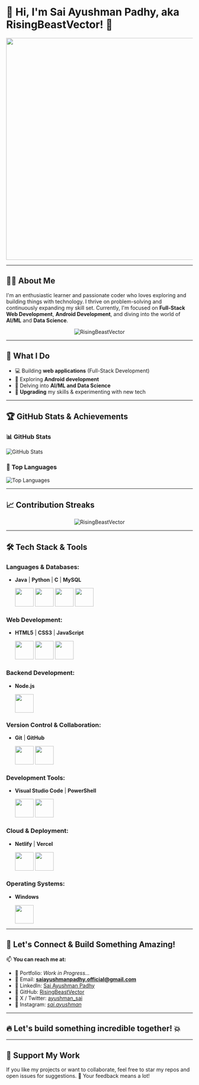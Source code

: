 # 👋 Hi, I'm **Sai Ayushman Padhy**, aka **RisingBeastVector**! 🚀

<p align="center">
  <img src="https://media.giphy.com/media/qgQUggAC3Pfv687qPC/giphy.gif" width="600";" />
</p>

---

## 🧑‍💻 **About Me**

I'm an enthusiastic learner and passionate coder who loves exploring and building things with technology. I thrive on problem-solving and continuously expanding my skill set. Currently, I'm focused on **Full-Stack Web Development**, **Android Development**, and diving into the world of **AI/ML** and **Data Science**.

<p align="center"> <img src="https://komarev.com/ghpvc/?username=RisingBeastVectorr&label=Profile%20views&color=brightgreen&style=flat" alt="RisingBeastVector" /> </p>

---

## 🌱 **What I Do**  
- 💻 Building **web applications** (Full-Stack Development)
- 📱 Exploring **Android development**
- 🤖 Delving into **AI/ML and Data Science**
- 🔧 **Upgrading** my skills & experimenting with new tech

---

## 🏆 **GitHub Stats & Achievements**

### 📊 **GitHub Stats**
![GitHub Stats](https://github-readme-stats.vercel.app/api?username=RisingBeastVector&show_icons=true&theme=radical&count_private=true)

### 🌟 **Top Languages**
![Top Languages](https://github-readme-stats.vercel.app/api/top-langs/?username=RisingBeastVector&layout=compact&theme=radical)

---

## 📈 **Contribution Streaks**

<p align="center" >
  <img src="https://github-readme-streak-stats.herokuapp.com/?user=RisingBeastVector&theme=outrun" alt="RisingBeastVector" />
</p>

---

## 🛠️ Tech Stack & Tools

### **Languages & Databases:**
- **Java**  |  **Python**  |  **C**  |  **MySQL** 
  <p>
    <img src="https://cdn.jsdelivr.net/gh/devicons/devicon/icons/java/java-original.svg" width="50" height="50" /> 
    <img src="https://cdn.jsdelivr.net/gh/devicons/devicon/icons/python/python-original.svg" width="50" height="50" />  
    <img src="https://cdn.jsdelivr.net/gh/devicons/devicon/icons/c/c-original.svg" width="50" height="50" />  
    <img src="https://cdn.jsdelivr.net/gh/devicons/devicon/icons/mysql/mysql-original.svg" width="50" height="50" /> 
  </p>

  
### **Web Development:**
- **HTML5**  |  **CSS3**  |  **JavaScript**
  <p>
    <img src="https://cdn.jsdelivr.net/gh/devicons/devicon/icons/html5/html5-original.svg" width="50" height="50" />  
    <img src="https://cdn.jsdelivr.net/gh/devicons/devicon/icons/css3/css3-original.svg" width="50" height="50" />  
    <img src="https://cdn.jsdelivr.net/gh/devicons/devicon/icons/javascript/javascript-original.svg" width="50" height="50" />  
  </p>


### **Backend Development:**
- **Node.js** 
  <p>
    <img src="https://cdn.jsdelivr.net/gh/devicons/devicon/icons/nodejs/nodejs-original.svg" width="50" height="50" />  
  </p>

  
### **Version Control & Collaboration:**
- **Git**  |  **GitHub** 
  <p>
    <img src="https://cdn.jsdelivr.net/gh/devicons/devicon/icons/git/git-original.svg" width="50" height="50" />  
    <img src="https://cdn.jsdelivr.net/gh/devicons/devicon/icons/github/github-original.svg" width="50" height="50" />  
  </p>
   

### **Development Tools:**
- **Visual Studio Code**  |  **PowerShell**
  <p>
    <img src="https://cdn.jsdelivr.net/gh/devicons/devicon@latest/icons/vscode/vscode-original.svg" width="50" height="50" />  
    <img src="https://cdn.jsdelivr.net/gh/devicons/devicon@latest/icons/powershell/powershell-original.svg" width="50" height="50" />
  </p>
  

### **Cloud & Deployment:**
- **Netlify**  |  **Vercel**
  <p>  
    <img src="https://cdn.jsdelivr.net/gh/devicons/devicon/icons/netlify/netlify-original.svg" width="50" height="50" /> 
    <img src="https://cdn.jsdelivr.net/gh/devicons/devicon@latest/icons/vercel/vercel-original.svg" width="50" height="50" />
  </p>
  

### **Operating Systems:**
- **Windows**
  <p>
    <img src="https://cdn.jsdelivr.net/gh/devicons/devicon/icons/windows8/windows8-original.svg" width="50" height="50" />  
  </p>

---

## 💬 **Let's Connect & Build Something Amazing!**

📫 **You can reach me at:**  
- 📌 Portfolio:   *Work in Progress...*
- 📌 Email:       **saiayushmanpadhy.official@gmail.com**
- 📌 LinkedIn:    [Sai Ayushman Padhy](www.linkedin.com/in/sai-ayushman-padhy)
- 📌 GitHub:      [RisingBeastVector](https://github.com/RisingBeastVector) 
- 📌 X / Twitter: [ayushman_sai](https://x.com/ayushman_sai?t=SqseBv9ThAgPkhSAeZL9Qw&s=09)
- 📌 Instagram:   [_sai.ayushman_](https://www.instagram.com/_sai.ayushman_?igsh=YjNpdnhiMmR2Nmdu)
 
---

## 🔥 Let's build something incredible together! 💥

---

## 🌟 **Support My Work**
If you like my projects or want to collaborate, feel free to star my repos and open issues for suggestions. 💬 Your feedback means a lot!  
